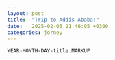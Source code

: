 ```yaml
---
layout: post
title:  "Trip to Addis Ababa!"
date:   2025-02-05 21:46:05 +0300
categories: jorney
---
```





`YEAR-MONTH-DAY-title.MARKUP`

